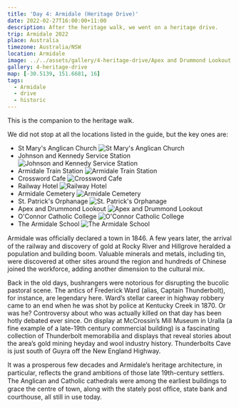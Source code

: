 ```yaml
---
title: 'Day 4: Armidale (Heritage Drive)'
date: 2022-02-27T16:00:00+11:00
description: After the heritage walk, we went on a heritage drive.
trip: Armidale 2022
place: Australia
timezone: Australia/NSW
location: Armidale
image: ../../assets/gallery/4-heritage-drive/Apex and Drummond Lookout (4).jpeg
gallery: 4-heritage-drive
map: [-30.5139, 151.6681, 16]
tags:
  - Armidale
  - drive
  - historic
---
```


This is the companion to the heritage walk.

We did not stop at all the locations listed in the guide, but the key ones are:

- St Mary's Anglican Church
  ![St Mary's Anglican Church](../../assets/gallery/4-heritage-drive/St_Marys_Anglican_Church,_West_Armidale_1.jpeg)
- Johnson and Kennedy Service Station
  ![Johnson and Kennedy Service Station](../../assets/gallery/4-heritage-drive/Johnson_Kennedy_Service_Station.jpeg)
- Armidale Train Station
  ![Armidale Train Station](../../assets/gallery/4-heritage-drive/Armidale_Railway_Station.jpeg)
- Crossword Cafe
  ![Crossword Cafe](../../assets/gallery/4-heritage-drive/Crossword_Cafe_1.jpeg)
- Railway Hotel
  ![Railway Hotel](../../assets/gallery/4-heritage-drive/Railway_Hotel.jpeg)
- Armidale Cemetery
  ![Armidale Cemetery](../../assets/gallery/4-heritage-drive/Armidale_Cemetery.jpeg)
- St. Patrick's Orphanage
  ![St. Patrick's Orphanage](../../assets/gallery/4-heritage-drive/St_Patricks_Orphanage.jpeg)
- Apex and Drummond Lookout
  ![Apex and Drummond Lookout](../../assets/gallery/4-heritage-drive/Apex_and_Drummond_Lookout_6.jpeg)
- O'Connor Catholic College
  ![O'Connor Catholic College](../../assets/gallery/4-heritage-drive/OConnor_Catholic_College_4.jpeg)
- The Armidale School
  ![The Armidale School](../../assets/gallery/4-heritage-drive/The_Armidale_School_3.jpeg)

Armidale was ofﬁcially declared a town in 1846. A few years later, the arrival of the railway and discovery of gold at Rocky River and Hillgrove heralded a population and building boom. Valuable minerals and metals, including tin, were discovered at other sites around the region and hundreds of Chinese joined the workforce, adding another dimension to the cultural mix.

Back in the old days, bushrangers were notorious for disrupting the bucolic pastoral scene. The antics of Frederick Ward (alias, Captain Thunderbolt), for instance, are legendary here. Ward’s stellar career in highway robbery came to an end when he was shot by police at Kentucky Creek in 1870. Or was he? Controversy about who was actually killed on that day has been hotly debated ever since. On display at McCrossin’s Mill Museum in Uralla (a fine example of a late-19th century commercial building) is a fascinating collection of Thunderbolt memorabilia and displays that reveal stories about the area’s gold mining heyday and wool industry history. Thunderbolts Cave is just south of Guyra off the New England Highway.

It was a prosperous few decades and Armidale’s heritage architecture, in particular, reﬂects the grand ambitions of those late 19th-century settlers. The Anglican and Catholic cathedrals were among the earliest buildings to grace the centre of town, along with the stately post ofﬁce, state bank and courthouse, all still in use today.
